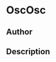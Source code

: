# OscOsc

## Author

<!-- Insert Your Name Here -->

## Description

<!-- Describe your example here -->
